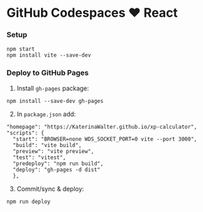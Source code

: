 # GitHub Codespaces ♥️ React

### Setup
```
npm start
npm install vite --save-dev
```

### Deploy to GitHub Pages
1. Install `gh-pages` package:
```
npm install --save-dev gh-pages
```
2. In `package.json` add:
```
"homepage": "https://KaterinaWalter.github.io/xp-calculator",
"scripts": {
  "start": "BROWSER=none WDS_SOCKET_PORT=0 vite --port 3000",
  "build": "vite build",
  "preview": "vite preview",
  "test": "vitest",
  "predeploy": "npm run build",
  "deploy": "gh-pages -d dist"
  },
```
3. Commit/sync & deploy:
```
npm run deploy
```

